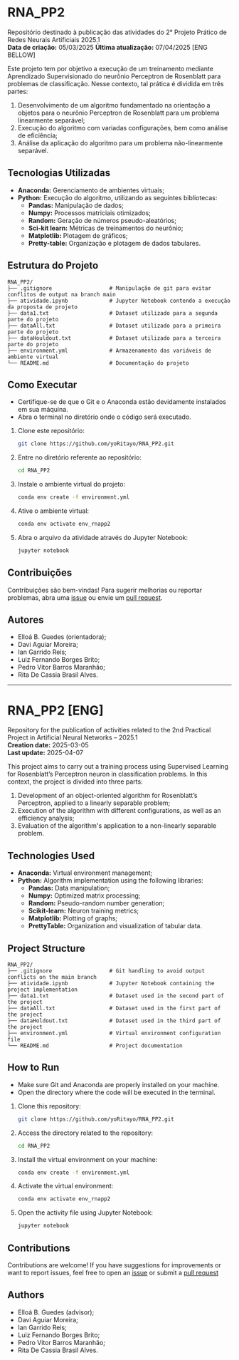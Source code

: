 # RNA_PP2
Repositório destinado à publicação das atividades do 2° Projeto Prático de Redes Neurais Artificiais 2025.1  
**Data de criação:** 05/03/2025
**Última atualização:** 07/04/2025 
[ENG BELLOW]

Este projeto tem por objetivo a execução de um treinamento mediante Aprendizado Supervisionado do neurônio Perceptron de Rosenblatt para problemas de classificação. Nesse contexto, tal prática é dividida em três partes:

1. Desenvolvimento de um algoritmo fundamentado na orientação a objetos para o neurônio Perceptron de Rosenblatt para um problema linearmente separável;
2. Execução do algoritmo com variadas configurações, bem como análise de eficiência;
3. Análise da aplicação do algoritmo para um problema não-linearmente separável.

## Tecnologias Utilizadas
- **Anaconda:** Gerenciamento de ambientes virtuais;
- **Python:** Execução do algoritmo, utilizando as seguintes bibliotecas:
  - **Pandas:** Manipulação de dados;
  - **Numpy:** Processos matriciais otimizados;
  - **Random:** Geração de números pseudo-aleatórios;
  - **Sci-kit learn:** Métricas de treinamentos do neurônio;
  - **Matplotlib:** Plotagem de gráficos;
  - **Pretty-table:** Organização e plotagem de dados tabulares.

## Estrutura do Projeto
```plaintext
RNA_PP2/
├── .gitignore                  # Manipulação de git para evitar conflitos de output na branch main
├── atividade.ipynb             # Jupyter Notebook contendo a execução da proposta de projeto
├── data1.txt                   # Dataset utilizado para a segunda parte do projeto
├── dataAll.txt                 # Dataset utilizado para a primeira parte do projeto
├── dataHouldout.txt            # Dataset utilizado para a terceira parte do projeto
├── environment.yml             # Armazenamento das variáveis de ambiente virtual
└── README.md                   # Documentação do projeto
```

## Como Executar
* Certifique-se de que o Git e o Anaconda estão devidamente instalados em sua máquina.
* Abra o terminal no diretório onde o código será executado.

1. Clone este repositório:
   ```bash
   git clone https://github.com/yoRitayo/RNA_PP2.git
   ```
2. Entre no diretório referente ao repositório:
   ```bash
   cd RNA_PP2
   ```

3. Instale o ambiente virtual do projeto:
   ```bash
   conda env create -f environment.yml
   ```
4. Ative o ambiente virtual:
   ```bash
   conda env activate env_rnapp2 
   ```
5. Abra o arquivo da atividade através do Jupyter Notebook:
   ```bash
   jupyter notebook
   ```

## Contribuições
Contribuições são bem-vindas! Para sugerir melhorias ou reportar problemas, abra uma [issue](https://github.com/yoRitayo/RNA_PP2/issues) ou envie um [pull request](https://github.com/yoRitayo/RNA_PP2/pulls).

## Autores
- Elloá B. Guedes (orientadora);
- Davi Aguiar Moreira;
- Ian Garrido Reis;
- Luiz Fernando Borges Brito;
- Pedro Vitor Barros Maranhão;
- Rita De Cassia Brasil Alves.

---

# RNA_PP2 [ENG]
Repository for the publication of activities related to the 2nd Practical Project in Artificial Neural Networks – 2025.1  
**Creation date:** 2025-03-05  
**Last update:** 2025-04-07 

This project aims to carry out a training process using Supervised Learning for Rosenblatt’s Perceptron neuron in classification problems. In this context, the project is divided into three parts:

1. Development of an object-oriented algorithm for Rosenblatt’s Perceptron, applied to a linearly separable problem;
2. Execution of the algorithm with different configurations, as well as an efficiency analysis;
3. Evaluation of the algorithm's application to a non-linearly separable problem.

## Technologies Used
- **Anaconda:** Virtual environment management;
- **Python:** Algorithm implementation using the following libraries:
  - **Pandas:** Data manipulation;
  - **Numpy:** Optimized matrix processing;
  - **Random:** Pseudo-random number generation;
  - **Scikit-learn:** Neuron training metrics;
  - **Matplotlib:** Plotting of graphs;
  - **PrettyTable:** Organization and visualization of tabular data.

## Project Structure
```plaintext
RNA_PP2/
├── .gitignore                  # Git handling to avoid output conflicts on the main branch
├── atividade.ipynb             # Jupyter Notebook containing the project implementation
├── data1.txt                   # Dataset used in the second part of the project
├── dataAll.txt                 # Dataset used in the first part of the project
├── dataHoldout.txt             # Dataset used in the third part of the project
├── environment.yml             # Virtual environment configuration file
└── README.md                   # Project documentation
```

## How to Run
* Make sure Git and Anaconda are properly installed on your machine.
* Open the directory where the code will be executed in the terminal.

1. Clone this repository:
   ```bash
   git clone https://github.com/yoRitayo/RNA_PP2.git
   ```
2. Access the directory related to the repository:
   ```bash
   cd RNA_PP2
   ```

3. Install the virtual environment on your machine:
   ```bash
   conda env create -f environment.yml
   ```
4. Activate the virtual environment:
   ```bash
   conda env activate env_rnapp2 
   ```
5. Open the activity file using Jupyter Notebook:
   ```bash
   jupyter notebook
   ```

## Contributions
Contributions are welcome! If you have suggestions for improvements or want to report issues, feel free to open an [issue](https://github.com/yoRitayo/RNA_PP2/issues) or submit a [pull request](https://github.com/yoRitayo/RNA_PP2/pulls)

## Authors
- Elloá B. Guedes (advisor);
- Davi Aguiar Moreira;
- Ian Garrido Reis;
- Luiz Fernando Borges Brito;
- Pedro Vitor Barros Maranhão;
- Rita De Cassia Brasil Alves.
